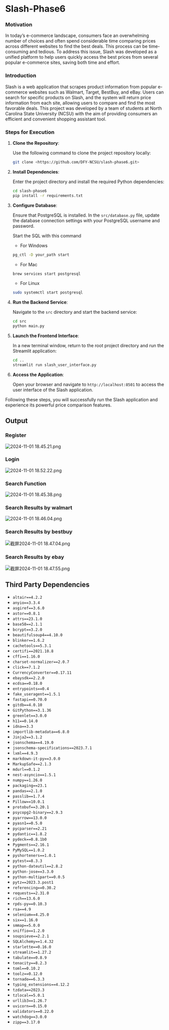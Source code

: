 # Slash-Phase6

### Motivation

In today’s e-commerce landscape, consumers face an overwhelming number of choices and often spend considerable time comparing prices across different websites to find the best deals. This process can be time-consuming and tedious. To address this issue, Slash was developed as a unified platform to help users quickly access the best prices from several popular e-commerce sites, saving both time and effort.

### Introduction

Slash is a web application that scrapes product information from popular e-commerce websites such as Walmart, Target, BestBuy, and eBay. Users can search for specific products on Slash, and the system will return price information from each site, allowing users to compare and find the most favorable deals. This project was developed by a team of students at North Carolina State University (NCSU) with the aim of providing consumers an efficient and convenient shopping assistant tool.

### Steps for Execution

1. **Clone the Repository**:
   
    Use the following command to clone the project repository locally:
    
    ```bash
    git clone <https://github.com/DFY-NCSU/slash-phase6.git>
    ```
    
2. **Install Dependencies**:
   
    Enter the project directory and install the required Python dependencies:
    
    ```bash
    cd slash-phase6
    pip install -r requirements.txt
    
    ```
    
3. **Configure Database**:
   
    Ensure that PostgreSQL is installed. In the `src/database.py` file, update the database connection settings with your PostgreSQL username and password.
    
    Start the SQL with this command
    
    - For Windows
    
    ```bash
    pg_ctl -D your_path start
    ```
    
    - For Mac
    
    ```bash
    brew services start postgresql
    ```
    
    - For Linux
    
    ```bash
    sudo systemctl start postgresql
    ```
    
4. **Run the Backend Service**:
   
    Navigate to the `src` directory and start the backend service:
    
    ```bash
    cd src
    python main.py
    ```
    
5. **Launch the Frontend Interface**:
   
    In a new terminal window, return to the root project directory and run the Streamlit application:
    
    ```bash
    cd ..
    streamlit run slash_user_interface.py
    
    ```
    
6. **Access the Application**:
   
    Open your browser and navigate to `http://localhost:8501` to access the user interface of the Slash application.
    

Following these steps, you will successfully run the Slash application and experience its powerful price comparison features.

## Output

### Register

![2024-11-01 18.45.21.png](../assets/Slash-Phase6/2024-11-01_18.45.21.png)

### Login

![2024-11-01 18.52.22.png](../assets/Slash-Phase6/2024-11-01_18.52.22.png)

### Search Function

![2024-11-01 18.45.38.png](../assets/Slash-Phase6/2024-11-01_18.45.38.png)

### Search Results by walmart

![2024-11-01 18.46.04.png](../assets/Slash-Phase6/2024-11-01_18.46.04.png)

### Search Results by bestbuy

![截屏2024-11-01 18.47.04.png](../assets/Slash-Phase6/2024-11-01_18.47.04.png)

### Search Results by ebay

![截屏2024-11-01 18.47.55.png](../assets/Slash-Phase6/2024-11-01_18.47.55.png)

## Third Party Dependencies

- `altair==4.2.2`
- `anyio==3.3.4`
- `asgiref==3.6.0`
- `astor==0.8.1`
- `attrs==23.1.0`
- `base58==2.1.1`
- `bcrypt==3.2.0`
- `beautifulsoup4==4.10.0`
- `blinker==1.6.2`
- `cachetools==5.3.1`
- `certifi==2021.10.8`
- `cffi==1.16.0`
- `charset-normalizer==2.0.7`
- `click==7.1.2`
- `CurrencyConverter==0.17.11`
- `ebaysdk==2.2.0`
- `ecdsa==0.18.0`
- `entrypoints==0.4`
- `fake_useragent==1.5.1`
- `fastapi==0.70.0`
- `gitdb==4.0.10`
- `GitPython==3.1.36`
- `greenlet==3.0.0`
- `h11==0.14.0`
- `idna==3.3`
- `importlib-metadata==6.8.0`
- `Jinja2==3.1.2`
- `jsonschema==4.19.0`
- `jsonschema-specifications==2023.7.1`
- `lxml==4.9.3`
- `markdown-it-py==3.0.0`
- `MarkupSafe==2.1.3`
- `mdurl==0.1.2`
- `nest-asyncio==1.5.1`
- `numpy==1.26.0`
- `packaging==23.1`
- `pandas==2.1.0`
- `passlib==1.7.4`
- `Pillow==10.0.1`
- `protobuf==3.20.1`
- `psycopg2-binary==2.9.3`
- `pyarrow==13.0.0`
- `pyasn1==0.5.0`
- `pycparser==2.21`
- `pydantic==1.8.2`
- `pydeck==0.8.1b0`
- `Pygments==2.16.1`
- `PyMySQL==1.0.2`
- `pyshorteners==1.0.1`
- `pytest==8.3.3`
- `python-dateutil==2.8.2`
- `python-jose==3.3.0`
- `python-multipart==0.0.5`
- `pytz==2023.3.post1`
- `referencing==0.30.2`
- `requests==2.31.0`
- `rich==13.6.0`
- `rpds-py==0.10.3`
- `rsa==4.9`
- `selenium==4.25.0`
- `six==1.16.0`
- `smmap==5.0.0`
- `sniffio==1.2.0`
- `soupsieve==2.2.1`
- `SQLAlchemy==1.4.32`
- `starlette==0.16.0`
- `streamlit==1.27.2`
- `tabulate==0.8.9`
- `tenacity==8.2.3`
- `toml==0.10.2`
- `toolz==0.12.0`
- `tornado==6.3.3`
- `typing_extensions==4.12.2`
- `tzdata==2023.3`
- `tzlocal==5.0.1`
- `urllib3==1.26.7`
- `uvicorn==0.15.0`
- `validators==0.22.0`
- `watchdog==3.0.0`
- `zipp==3.17.0`
